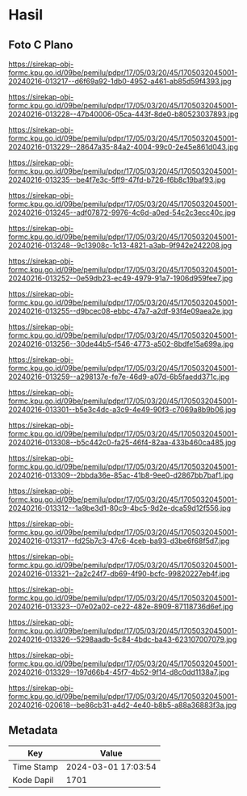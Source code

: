 # Hasil

## Foto C Plano

https://sirekap-obj-formc.kpu.go.id/09be/pemilu/pdpr/17/05/03/20/45/1705032045001-20240216-013217--d6f69a92-1db0-4952-a461-ab85d59f4393.jpg

https://sirekap-obj-formc.kpu.go.id/09be/pemilu/pdpr/17/05/03/20/45/1705032045001-20240216-013228--47b40006-05ca-443f-8de0-b80523037893.jpg

https://sirekap-obj-formc.kpu.go.id/09be/pemilu/pdpr/17/05/03/20/45/1705032045001-20240216-013229--28647a35-84a2-4004-99c0-2e45e861d043.jpg

https://sirekap-obj-formc.kpu.go.id/09be/pemilu/pdpr/17/05/03/20/45/1705032045001-20240216-013235--be4f7e3c-5ff9-47fd-b726-f6b8c19baf93.jpg

https://sirekap-obj-formc.kpu.go.id/09be/pemilu/pdpr/17/05/03/20/45/1705032045001-20240216-013245--adf07872-9976-4c6d-a0ed-54c2c3ecc40c.jpg

https://sirekap-obj-formc.kpu.go.id/09be/pemilu/pdpr/17/05/03/20/45/1705032045001-20240216-013248--9c13908c-1c13-4821-a3ab-9f942e242208.jpg

https://sirekap-obj-formc.kpu.go.id/09be/pemilu/pdpr/17/05/03/20/45/1705032045001-20240216-013252--0e59db23-ec49-4979-91a7-1906d959fee7.jpg

https://sirekap-obj-formc.kpu.go.id/09be/pemilu/pdpr/17/05/03/20/45/1705032045001-20240216-013255--d9bcec08-ebbc-47a7-a2df-93f4e09aea2e.jpg

https://sirekap-obj-formc.kpu.go.id/09be/pemilu/pdpr/17/05/03/20/45/1705032045001-20240216-013256--30de44b5-f546-4773-a502-8bdfe15a699a.jpg

https://sirekap-obj-formc.kpu.go.id/09be/pemilu/pdpr/17/05/03/20/45/1705032045001-20240216-013259--a298137e-fe7e-46d9-a07d-6b5faedd371c.jpg

https://sirekap-obj-formc.kpu.go.id/09be/pemilu/pdpr/17/05/03/20/45/1705032045001-20240216-013301--b5e3c4dc-a3c9-4e49-90f3-c7069a8b9b06.jpg

https://sirekap-obj-formc.kpu.go.id/09be/pemilu/pdpr/17/05/03/20/45/1705032045001-20240216-013308--b5c442c0-fa25-46f4-82aa-433b460ca485.jpg

https://sirekap-obj-formc.kpu.go.id/09be/pemilu/pdpr/17/05/03/20/45/1705032045001-20240216-013309--2bbda36e-85ac-41b8-9ee0-d2867bb7baf1.jpg

https://sirekap-obj-formc.kpu.go.id/09be/pemilu/pdpr/17/05/03/20/45/1705032045001-20240216-013312--1a9be3d1-80c9-4bc5-9d2e-dca59d12f556.jpg

https://sirekap-obj-formc.kpu.go.id/09be/pemilu/pdpr/17/05/03/20/45/1705032045001-20240216-013317--fd25b7c3-47c6-4ceb-ba93-d3be6f68f5d7.jpg

https://sirekap-obj-formc.kpu.go.id/09be/pemilu/pdpr/17/05/03/20/45/1705032045001-20240216-013321--2a2c24f7-db69-4f90-bcfc-99820227eb4f.jpg

https://sirekap-obj-formc.kpu.go.id/09be/pemilu/pdpr/17/05/03/20/45/1705032045001-20240216-013323--07e02a02-ce22-482e-8909-87118736d6ef.jpg

https://sirekap-obj-formc.kpu.go.id/09be/pemilu/pdpr/17/05/03/20/45/1705032045001-20240216-013326--5298aadb-5c84-4bdc-ba43-623107007079.jpg

https://sirekap-obj-formc.kpu.go.id/09be/pemilu/pdpr/17/05/03/20/45/1705032045001-20240216-013329--197d66b4-45f7-4b52-9f14-d8c0dd1138a7.jpg

https://sirekap-obj-formc.kpu.go.id/09be/pemilu/pdpr/17/05/03/20/45/1705032045001-20240216-020618--be86cb31-a4d2-4e40-b8b5-a88a36883f3a.jpg


## Metadata

| Key        | Value               |
| ---------- | ------------------- |
| Time Stamp | 2024-03-01 17:03:54 |
| Kode Dapil | 1701                |



